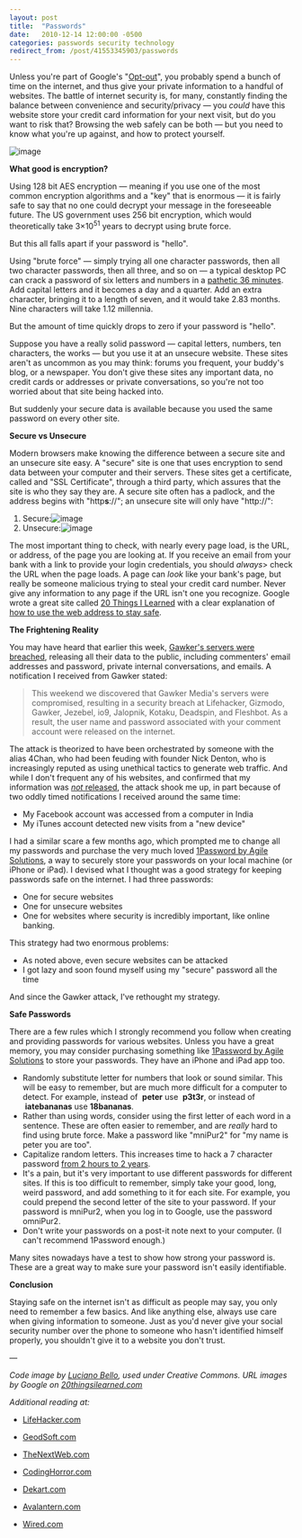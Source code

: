 ```yaml
---
layout: post
title:  "Passwords"
date:   2010-12-14 12:00:00 -0500
categories: passwords security technology
redirect_from: /post/41553345903/passwords
---
```


Unless you're part of Google's "[Opt-out](http://www.theonion.com/video/google-opt-out-feature-lets-users-protect-privacy,14358/)", you probably spend a bunch of time on the internet, and thus give your private information to a handful of websites. The battle of internet security is, for many, constantly finding the balance between convenience and security/privacy — you _could_&nbsp;have this website store your credit card information for your next visit, but do you want to risk that? Browsing the web safely can be both — but you need to know what you're up against, and how to protect yourself.

![image](http://farm1.static.flickr.com/177/378558597_bfcbbb8c2e_m.jpg)

**What good is encryption?**

Using 128 bit AES encryption — meaning if you use one of the most common encryption algorithms and a "key" that is enormous — it is fairly safe to say that no one could decrypt your message in the foreseeable future. The US government uses 256 bit encryption, which would theoretically take 3×10<sup>51</sup> years to decrypt using brute force.

But this all falls apart if your password is "hello".

Using "brute force" — simply trying all one character passwords, then all two character passwords, then all three, and so on — a typical desktop PC can crack a password of six letters and numbers in a [pathetic 36 minutes](http://geodsoft.com/howto/password/cracking_passwords.htm). Add capital letters and it becomes a day and a quarter. Add an extra character, bringing it to a length of seven, and it would take 2.83 months. Nine characters will take 1.12 millennia.

But the amount of time quickly drops to zero if your password is "hello".

Suppose you have a really solid password — capital letters, numbers, ten characters, the works — but you use it at an unsecure website. These sites aren't as uncommon as you may think: forums you frequent, your buddy's blog, or a newspaper. You don't give these sites any important data, no credit cards or addresses or private conversations, so you're not too worried about that site being hacked into.

But suddenly your secure data is available because you used the same password on every other site.

**Secure vs Unsecure**

Modern browsers make knowing the difference between a secure site and an unsecure site easy. A "secure" site is one that uses encryption to send data between your computer and their servers. These sites get a certificate, called and "SSL Certificate", through a third party, which assures that the site is who they say they are. A secure site often has a padlock, and the address begins with "http**s**://"; an unsecure site will only have "http://":

1.  Secure:![image](http://www.20thingsilearned.com/media/illustrations/url_b4.png)
2.  Unsecure:![image](http://www.20thingsilearned.com/media/illustrations/url_b2.png)

The most important thing to check, with nearly every page load, is the URL, or address, of the page you are looking at. If you receive an email from your bank with a link to provide your login credentials, you should _always_&gt; check the URL when the page loads. A page can _look_ like your bank's page, but really be someone malicious trying to steal your credit card number. Never give any information to any page if the URL isn't one you recognize. Google wrote a great site called [20 Things I Learned](http://www.20thingsilearned.com/)&nbsp;with a clear explanation of [how to use the web address to stay safe](http://www.20thingsilearned.com/url/1).

**The Frightening Reality**

You may have heard that earlier this week, [Gawker's servers were breached](http://thenextweb.com/media/2010/12/13/gawker-hackers-release-file-with-ftp-author-reader-usernamespasswords/), releasing all their data to the public, including commenters' email addresses and password, private internal conversations, and emails. A notification I received from Gawker stated:

> This weekend we discovered that Gawker Media's servers were compromised, resulting in a security breach at Lifehacker, Gizmodo, Gawker, Jezebel, io9, Jalopnik, Kotaku, Deadspin, and Fleshbot. As a result, the user name and password associated with your comment account were released on the internet.

The attack is theorized to have been orchestrated by someone with the alias 4Chan, who had been feuding with founder Nick Denton, who is increasingly reputed as using unethical tactics to generate web traffic. And while I don't frequent any of his websites, and confirmed that my information was [_not_&nbsp;released](http://gawkercheck.com/), the attack shook me up, in part because of two oddly timed notifications I received around the same time:

*   My Facebook account was accessed from a computer in India
*   My iTunes account detected new visits from a "new device"

I had a similar scare a few months ago, which prompted me to change all my passwords and purchase the very much loved [1Password by Agile Solutions](http://agilewebsolutions.com/onepassword), a way to securely store your passwords on your local machine (or iPhone or iPad). I devised what I thought was a good strategy for keeping passwords safe on the internet. I had three passwords:

*   One for secure websites
*   One for unsecure websites
*   One for websites where security is incredibly important, like online banking.

This strategy had two enormous problems:

*   As noted above, even secure websites can be attacked
*   I got lazy and soon found myself using my "secure" password all the time

And since the Gawker attack, I've rethought my strategy.

**Safe Passwords**

There are a few rules which I strongly recommend you follow when creating and providing passwords for various websites. Unless you have a great memory, you may consider purchasing something like [1Password by Agile Solutions](http://agilewebsolutions.com/onepassword)&nbsp;to store your passwords. They have an iPhone and iPad app too.

*   Randomly substitute letter for numbers that look or sound similar. This will be easy to remember, but are much more difficult for a computer to detect. For example, instead of &nbsp;**peter** use &nbsp;**p3t3r**, or instead of &nbsp;**iatebananas** use&nbsp;**18bananas**.
*   Rather than using words, consider using the first letter of each word in a sentence. These are often easier to remember, and are _really_&nbsp;hard to find using brute force. Make a password like "mniPur2" for "my name is peter you are too".
*   Capitalize random letters. This increases time to hack a 7 character password [from 2 hours to 2 years](http://avalantern.com/thelowlypeon/links/2010/04/14/How-Id-Hack-Your-Weak-Password).
*   It's a pain, but it's very important to use different passwords for different sites. If this is too difficult to remember, simply take your good, long, weird password, and add something to it for each site. For example, you could prepend the second letter of the site to your password. If your password is mniPur2, when you log in to Google, use the password omniPur2.
*   Don't write your passwords on a post-it note next to your computer. (I can't recommend 1Password enough.)

Many sites nowadays have a test to show how strong your password is. These are a great way to make sure your password isn't easily identifiable.&nbsp;

**Conclusion**

Staying safe on the internet isn't as difficult as people may say, you only need to remember a few basics. And like anything else, always use care when giving information to someone. Just as you'd never give your social security number over the phone to someone who hasn't identified himself properly, you shouldn't give it to a website you don't trust.

—

_Code image by [Luciano Bello](http://www.flickr.com/photos/lbello/378558597/), used under Creative Commons. URL images by Google on [20thingsilearned.com](http://www.20thingsilearned.com/)_

_Additional reading at:_

*   [LifeHacker.com](http://lifehacker.com/5505400/how-id-hack-your-weak-passwords)
*   [GeodSoft.com](http://geodsoft.com/howto/password/cracking_passwords.htm)
*   [TheNextWeb.com](http://thenextweb.com/media/2010/12/13/gawker-hackers-release-file-with-ftp-author-reader-usernamespasswords/)

*   [CodingHorror.com](http://www.codinghorror.com/blog/2010/12/the-dirty-truth-about-web-passwords.html)

*   [Dekart.com](http://www.dekart.com/howto/howto_disk_encryption/howto_recover_lost_password/)

*   [Avalantern.com](http://avalantern.com/thelowlypeon/links/2010/04/14/How-Id-Hack-Your-Weak-Password)

*   [Wired.com](http://www.wired.com/science/discoveries/magazine/17-05/ff_kryptos)
